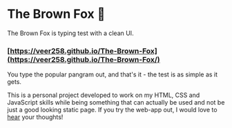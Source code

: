 # The Brown Fox 🦊
The Brown Fox is typing test with a clean UI. 

### [https://veer258.github.io/The-Brown-Fox](https://veer258.github.io/The-Brown-Fox/)

You type the popular pangram out, and that's it - the test is as simple as it gets. 

This is a personal project developed to work on my HTML, CSS and JavaScript skills while being something that can actually be used and not be just a good looking static page. If you try the web-app out, I would love to [hear](mailto:vtube258@gmail.com?subject=Hey!) your thoughts!
